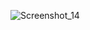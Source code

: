 ![Screenshot_14](https://user-images.githubusercontent.com/123629446/225981275-7ea929c6-c072-4758-9e06-9cf05d5ffcc1.png)
